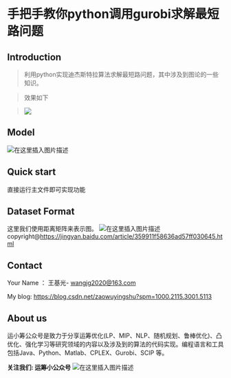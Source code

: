 
# 手把手教你python调用gurobi求解最短路问题


## Introduction

> 利用python实现迪杰斯特拉算法求解最短路问题，其中涉及到图论的一些知识。



> 效果如下

> ![](https://img-blog.csdnimg.cn/20201215163454848.png)


## Model
![在这里插入图片描述](https://img-blog.csdnimg.cn/20201215215413281.png?x-oss-process=image/watermark,type_ZmFuZ3poZW5naGVpdGk,shadow_10,text_aHR0cHM6Ly9ibG9nLmNzZG4ubmV0L3phb3d1eWluZ3NodQ==,size_16,color_FFFFFF,t_70)




## Quick start 
直接运行主文件即可实现功能






## Dataset Format
这里我们使用距离矩阵来表示图。
![在这里插入图片描述](https://img-blog.csdnimg.cn/20201129160124811.png?x-oss-process=image/watermark,type_ZmFuZ3poZW5naGVpdGk,shadow_10,text_aHR0cHM6Ly9ibG9nLmNzZG4ubmV0L3phb3d1eWluZ3NodQ==,size_16,color_FFFFFF,t_70)
copyright@https://jingyan.baidu.com/article/359911f58636ad57ff030645.html



## Contact
Your Name ：   王基光- wangjg2020@163.com

My blog:   https://blog.csdn.net/zaowuyingshu?spm=1000.2115.3001.5113


## About us
运小筹公众号是致力于分享运筹优化(LP、MIP、NLP、随机规划、鲁棒优化)、凸优化、强化学习等研究领域的内容以及涉及到的算法的代码实现。编程语言和工具包括Java、Python、Matlab、CPLEX、Gurobi、SCIP 等。


**关注我们:  运筹小公众号**
![在这里插入图片描述](https://img-blog.csdnimg.cn/20201214000806951.png)








